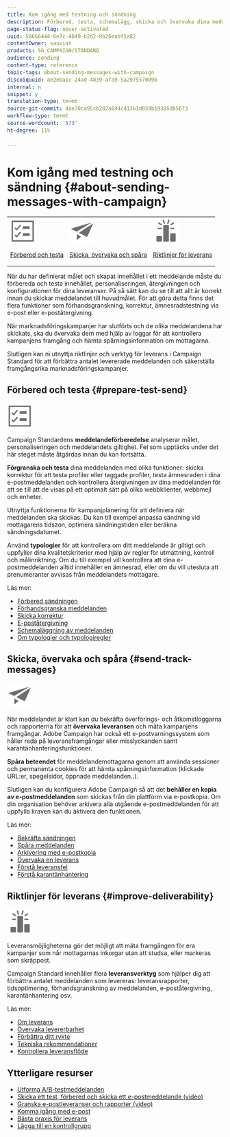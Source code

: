 ```yaml
---
title: Kom igång med testning och sändning
description: Förbered, testa, schemalägg, skicka och övervaka dina meddelanden.
page-status-flag: never-activated
uuid: 58666444-6e7c-4049-b2d2-8b26eabf5a82
contentOwner: sauviat
products: SG_CAMPAIGN/STANDARD
audience: sending
content-type: reference
topic-tags: about-sending-messages-with-campaign
discoiquuid: ae2eba1c-24ad-4839-afa9-5a2975570d9b
internal: n
snippet: y
translation-type: tm+mt
source-git-commit: 4ae70ca95cb282a694c41361d859b19385db5673
workflow-type: tm+mt
source-wordcount: '573'
ht-degree: 11%

---
```



# Kom igång med testning och sändning {#about-sending-messages-with-campaign}

<table>
<tr>
<td><img src="assets/do-not-localize/icon_prepare.svg" width="60px"><p><a href="#prepare-test-send">Förbered och testa</a></p></td>
<td><img src="assets/do-not-localize/icon_send.svg" width="60px"><p><a href="#send-track-messages">Skicka, övervaka och spåra</a></p></td>
<td><img src="assets/do-not-localize/icon_deliverability.svg" width="60px"><p><a href="#improve-deliverability">Riktlinjer för leverans</a></p></td></tr>
</table>

När du har definierat målet och skapat innehållet i ett meddelande måste du förbereda och testa innehållet, personaliseringen, återgivningen och konfigurationen för dina leveranser. På så sätt kan du se till att allt är korrekt innan du skickar meddelandet till huvudmålet. För att göra detta finns det flera funktioner som förhandsgranskning, korrektur, ämnesradstestning via e-post eller e-poståtergivning.

När marknadsföringskampanjer har slutförts och de olika meddelandena har skickats, ska du övervaka dem med hjälp av loggar för att kontrollera kampanjens framgång och hämta spårningsinformation om mottagarna.

Slutligen kan ni utnyttja riktlinjer och verktyg för leverans i Campaign Standard för att förbättra antalet levererade meddelanden och säkerställa framgångsrika marknadsföringskampanjer.

## Förbered och testa {#prepare-test-send}

<img src="assets/do-not-localize/icon_prepare.svg" width="60px">

Campaign Standardens **meddelandeförberedelse** analyserar målet, personaliseringen och meddelandets giltighet. Fel som upptäcks under det här steget måste åtgärdas innan du kan fortsätta.

**Förgranska och testa** dina meddelanden med olika funktioner: skicka korrektur för att testa profiler eller taggade profiler, testa ämnesraden i dina e-postmeddelanden och kontrollera återgivningen av dina meddelanden för att se till att de visas på ett optimalt sätt på olika webbklienter, webbmejl och enheter.

Utnyttja funktionerna för kampanjplanering för att definiera när meddelanden ska skickas. Du kan till exempel anpassa sändning vid mottagarens tidszon, optimera sändningstiden eller beräkna sändningsdatumet.

Använd **typologier** för att kontrollera om ditt meddelande är giltigt och uppfyller dina kvalitetskriterier med hjälp av regler för utmattning, kontroll och målinriktning. Om du till exempel vill kontrollera att dina e-postmeddelanden alltid innehåller en ämnesrad, eller om du vill utesluta att prenumeranter avvisas från meddelandets mottagare.

Läs mer:

* [Förbered sändningen](../../sending/using/preparing-the-send.md)
* [Förhandsgranska meddelanden](../../sending/using/previewing-messages.md)
* [Skicka korrektur](../../sending/using/sending-proofs.md)
* [E-poståtergivning](../../sending/using/email-rendering.md)
* [Schemaläggning av meddelanden](../../sending/using/about-scheduling-messages.md)
* [Om typologier och typologiregler](../../sending/using/about-typology-rules.md)

## Skicka, övervaka och spåra {#send-track-messages}

<img src="assets/do-not-localize/icon_send.svg"  width="60px">

När meddelandet är klart kan du bekräfta överförings- och åtkomstloggarna och rapporterna för att **övervaka leveransen** och mäta kampanjens framgångar. Adobe Campaign har också ett e-postvarningssystem som håller reda på leveransframgångar eller misslyckanden samt karantänhanteringsfunktioner.

**Spåra beteendet** för meddelandemottagarna genom att använda sessioner och permanenta cookies för att hämta spårningsinformation (klickade URL:er, spegelsidor, öppnade meddelanden..).

Slutligen kan du konfigurera Adobe Campaign så att det **behåller en kopia av e-postmeddelanden** som skickas från din plattform via e-postkopia. Om din organisation behöver arkivera alla utgående e-postmeddelanden för att uppfylla kraven kan du aktivera den funktionen.

Läs mer:

* [Bekräfta sändningen](../../sending/using/confirming-the-send.md)
* [Spåra meddelanden](../../sending/using/tracking-messages.md)
* [Arkivering med e-postkopia](../../sending/using/archiving.md)
* [Övervaka en leverans](../../sending/using/monitoring-a-delivery.md)
* [Förstå leveransfel](../../sending/using/understanding-delivery-failures.md)
* [Förstå karantänhantering](../../sending/using/understanding-quarantine-management.md)

## Riktlinjer för leverans {#improve-deliverability}

<img src="assets/do-not-localize/icon_deliverability.svg"  width="60px">

Leveransmöjligheterna gör det möjligt att mäta framgången för era kampanjer som når mottagarnas inkorgar utan att studsa, eller markeras som skräppost.

Campaign Standard innehåller flera **leveransverktyg** som hjälper dig att förbättra antalet meddelanden som levereras: leveransrapporter, tidsoptimering, förhandsgranskning av meddelanden, e-poståtergivning, karantänhantering osv.

Läs mer:

* [Om leverans](../../sending/using/about-deliverability.md)
* [Övervaka levererbarhet](../../sending/using/monitor-deliverability.md)
* [Förbättra ditt rykte](../../sending/using/improving-reputation.md)
* [Tekniska rekommendationer](../../sending/using/technical-recommendations.md)
* [Kontrollera leveransflöde](../../reporting/using/delivery-throughput.md)

## Ytterligare resurser

* [Utforma A/B-testmeddelanden](../../channels/using/designing-an-a-b-test-email.md)
* [Skicka ett test, förbered och skicka ett e-postmeddelande (video)](https://docs.adobe.com/content/help/en/campaign-standard-learn/tutorials/communication-channels/email/sending-test-preparing-sending-email.html)
* [Granska e-postleveranser och rapporter (video)](https://docs.adobe.com/content/help/en/campaign-standard-learn/tutorials/communication-channels/email/reviewing-personalized-email-delivery-and-reports.html)
* [Komma igång med e-post](https://helpx.adobe.com/se/campaign/kb/acs-get-started-with-emails.html)
* [Bästa praxis för leverans](../../sending/using/delivery-best-practices.md)
* [Lägga till en kontrollgrupp](../../sending/using/control-group.md)
